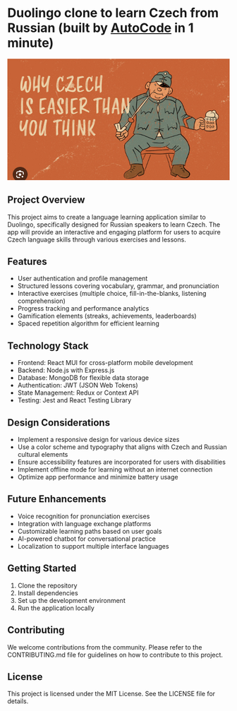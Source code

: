# Duolingo clone to learn Czech from Russian (built by [AutoCode](https://autocode.work) in 1 minute)

![alt text](image.png)

## Project Overview

This project aims to create a language learning application similar to Duolingo, specifically designed for Russian speakers to learn Czech. The app will provide an interactive and engaging platform for users to acquire Czech language skills through various exercises and lessons.

## Features

- User authentication and profile management
- Structured lessons covering vocabulary, grammar, and pronunciation
- Interactive exercises (multiple choice, fill-in-the-blanks, listening comprehension)
- Progress tracking and performance analytics
- Gamification elements (streaks, achievements, leaderboards)
- Spaced repetition algorithm for efficient learning

## Technology Stack

- Frontend: React MUI for cross-platform mobile development
- Backend: Node.js with Express.js
- Database: MongoDB for flexible data storage
- Authentication: JWT (JSON Web Tokens)
- State Management: Redux or Context API
- Testing: Jest and React Testing Library

## Design Considerations

- Implement a responsive design for various device sizes
- Use a color scheme and typography that aligns with Czech and Russian cultural elements
- Ensure accessibility features are incorporated for users with disabilities
- Implement offline mode for learning without an internet connection
- Optimize app performance and minimize battery usage

## Future Enhancements

- Voice recognition for pronunciation exercises
- Integration with language exchange platforms
- Customizable learning paths based on user goals
- AI-powered chatbot for conversational practice
- Localization to support multiple interface languages

## Getting Started

1. Clone the repository
2. Install dependencies
3. Set up the development environment
4. Run the application locally

## Contributing

We welcome contributions from the community. Please refer to the CONTRIBUTING.md file for guidelines on how to contribute to this project.

## License

This project is licensed under the MIT License. See the LICENSE file for details.